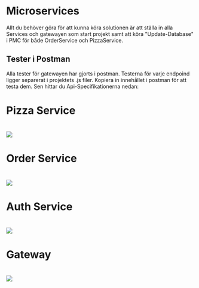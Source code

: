 # Microservices
Allt du behöver göra för att kunna köra solutionen är att ställa in alla Services och gatewayen som start projekt samt att köra "Update-Database" i PMC för 
både OrderService och PizzaService.

## Tester i Postman
Alla tester för gatewayen har gjorts i postman. Testerna för varje endpoind ligger separerat i projektets .js filer. Kopiera in innehållet i postman för att testa dem.
Sen hittar du Api-Specifikationerna nedan:
<h1>Pizza Service<h1/>
<img src="https://media.discordapp.net/attachments/1048236267164405841/1050347457323749416/ApiPizzaSpec.png">
<h1>Order Service<h1/>
<img src="https://media.discordapp.net/attachments/1048236267164405841/1050354290142740480/OrderService_API-specifikation_1.png?width=1440&height=280">
<h1>Auth Service<h1/>
<img src="https://media.discordapp.net/attachments/1048236267164405841/1055104028813561866/image.png">
<h1>Gateway<h1/>
<img src="https://media.discordapp.net/attachments/1048236267164405841/1055103914975965274/image.png">
